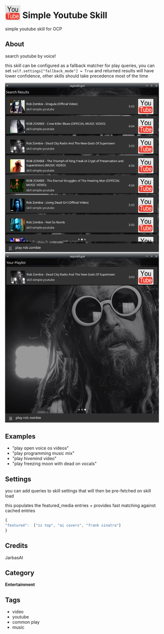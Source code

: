 # <img src='./ui/ytube.jpg' width='50' height='50' style='vertical-align:bottom'/> Simple Youtube Skill

simple youtube skill for OCP

## About

search youtube by voice!

this skill can be configured as a fallback matcher for play queries, you can set `self.settings["fallback_mode"] = True`
and returned results will have lower confidence, other skills should take precedence most of the time


![](./gui.png)
![](./gui2.png)

## Examples

* "play open voice os videos"
* "play programming music mix"
* "play hivemind video"
* "play freezing moon with dead on vocals"

## Settings

you can add queries to skill settings that will then be pre-fetched on skill load

this populates the featured_media entries + provides fast matching against cached entries

```javascript
{    
"featured":  ["zz top", "ai covers", "frank sinatra"]
}
```

## Credits

JarbasAl

## Category

**Entertainment**

## Tags

- video
- youtube
- common play
- music
